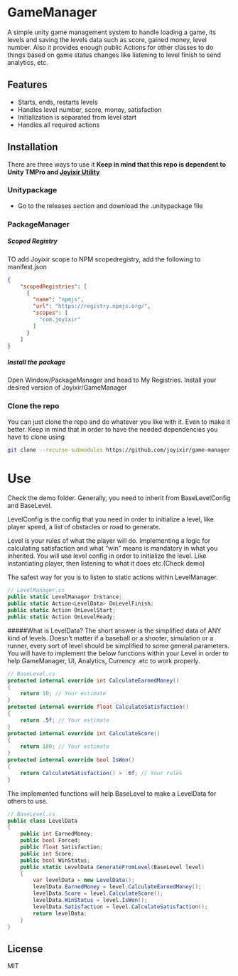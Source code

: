 # GameManager

 A simple unity game management system to handle loading a game, its levels and saving the levels data such as score, gained money, level number. Also it provides enough public Actions for other classes to do things based on game status changes like listening to level finish to send analytics, etc. 

## Features

- Starts, ends, restarts levels
- Handles level number, score, money, satisfaction
- Initialization is separated from level start
- Handles all required actions


## Installation
There are three ways to use it
**Keep in mind that this repo is dependent to Unity TMPro and [Joyixir Utility](https://github.com/joyixir/utility)**

### Unitypackage
- Go to the releases section and download the .unitypackage file


### PackageManager
##### Scoped Registry
TO add Joyixir scope to NPM scopedregistry, add the following to manifest.json
```json
{
    "scopedRegistries": [
      {
        "name": "npmjs",
        "url": "https://registry.npmjs.org/",
        "scopes": [
          "com.joyixir"
        ]
      }
    ]
}
```

##### Install the package
Open Window/PackageManager and head to My Registries. Install your desired version of Joyixir/GameManager

### Clone the repo
You can just clone the repo and do whatever you like with it. Even to make it better.
Keep in mind that in order to have the needed dependencies you have to clone using
```sh
git clone --recurse-submodules https://github.com/joyixir/game-manager.git
```


# Use

Check the demo folder. 
Generally, you need to inherit from BaseLevelConfig and BaseLevel.

LevelConfig is the config that you need in order to initialize a level, like player speed, a list of obstacles or road to generate.

Level is your rules of what the player will do. 
Implementing a logic for calculating satisfaction and what “win” means is mandatory in what you inherited. 
You will use level config in order to initialize the level. Like instantiating player, then listening to what it does etc.(Check demo)

The safest way for you is to listen to static actions within LevelManager.
```csharp
// LevelManager.cs
public static LevelManager Instance;
public static Action<LevelData> OnLevelFinish;
public static Action OnLevelStart;
public static Action OnLevelReady;
```
#####What is LevelData?
The short answer is the simplified data of ANY kind of levels. Doesn’t matter if a baseball or a shooter, simulation or a runner, every sort of level should be simplified to some general parameters.
You will have to implement the below functions within your Level in order to help GameManager, UI, Analytics, Currency .etc to work properly.
```csharp
// BaseLevel.cs
protected internal override int CalculateEarnedMoney()
{
    return 10; // Your estimate
}
protected internal override float CalculateSatisfaction()
{
    return .5f; // Your estimate
}
protected internal override int CalculateScore()
{
    return 100; // Your estimate
}
protected internal override bool IsWon()
{
    return CalculateSatisfaction() > .6f; // Your rules
}
```
The implemented functions will help BaseLevel to make a LevelData for others to use.
```csharp
// BaseLevel.cs
public class LevelData
{
    public int EarnedMoney;
    public bool Forced;
    public float Satisfaction;
    public int Score;
    public bool WinStatus;
    public static LevelData GenerateFromLevel(BaseLevel level)
    {
        var levelData = new LevelData();
        levelData.EarnedMoney = level.CalculateEarnedMoney();
        levelData.Score = level.CalculateScore();
        levelData.WinStatus = level.IsWon();
        levelData.Satisfaction = level.CalculateSatisfaction();
        return levelData;
    }
}
```

## License

MIT